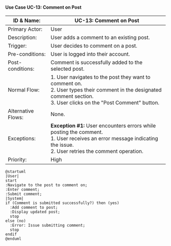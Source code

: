#### Use Case UC-13: Comment on Post
| ID & Name:         | UC-13: Comment on Post                                                                                                                                                       |
| ------------------ | ---------------------------------------------------------------------------------------------------------------------------------------------------------------------------- |
| Primary Actor:     | User                                                                                                                                                                         |
| Description:       | User adds a comment to an existing post.                                                                                                                                     |
| Trigger:           | User decides to comment on a post.                                                                                                                                           |
| Pre-conditions:    | User is logged into their account.                                                                                                                                           |
| Post-conditions:   | Comment is successfully added to the selected post.                                                                                                                          |
| Normal Flow:       | 1. User navigates to the post they want to comment on. <br> 2. User types their comment in the designated comment section. <br> 3. User clicks on the "Post Comment" button. |
| Alternative Flows: | None.                                                                                                                                                                        |
| Exceptions:        | **Exception #1:** User encounters errors while posting the comment. <br> 1. User receives an error message indicating the issue. <br> 2. User retries the comment operation. |
| Priority:          | High                                                                                                                                                                         |

```plantuml
@startuml
|User|
start
:Navigate to the post to comment on;
:Enter comment;
:Submit comment;
|System|
if (Comment is submitted successfully?) then (yes)
  :Add comment to post;
  :Display updated post;
  stop
else (no)
  :Error: Issue submitting comment;
  stop
endif
@enduml

```
